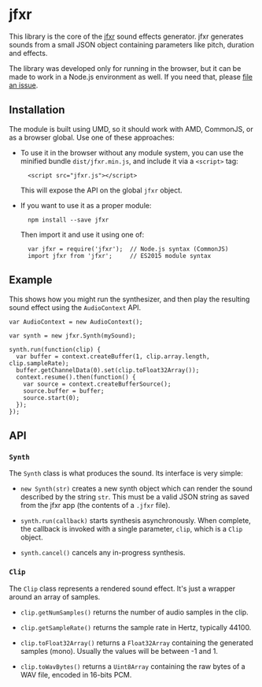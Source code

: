 jfxr
====

This library is the core of the [jfxr](https://jfxr.frozenfractal.com) sound
effects generator. jfxr generates sounds from a small JSON object containing
parameters like pitch, duration and effects.

The library was developed only for running in the browser, but it can be made
to work in a Node.js environment as well. If you need that, please [file an
issue](https://github.com/ttencate/jfxr/issues).

Installation
------------

The module is built using UMD, so it should work with AMD, CommonJS, or as a
browser global. Use one of these approaches:

* To use it in the browser without any module system, you can use
  the minified bundle `dist/jfxr.min.js`, and include it via a `<script>` tag:

        <script src="jfxr.js"></script>

  This will expose the API on the global `jfxr` object.

* If you want to use it as a proper module:

        npm install --save jfxr

  Then import it and use it using one of:

        var jfxr = require('jfxr');  // Node.js syntax (CommonJS)
        import jfxr from 'jfxr';     // ES2015 module syntax

Example
-------

This shows how you might run the synthesizer, and then play the resulting sound
effect using the `AudioContext` API.

    var AudioContext = new AudioContext();

    var synth = new jfxr.Synth(mySound);

    synth.run(function(clip) {
      var buffer = context.createBuffer(1, clip.array.length, clip.sampleRate);
      buffer.getChannelData(0).set(clip.toFloat32Array());
      context.resume().then(function() {
        var source = context.createBufferSource();
        source.buffer = buffer;
        source.start(0);
      });
    });

API
---

### `Synth`

The `Synth` class is what produces the sound. Its interface is very simple:

* `new Synth(str)` creates a new synth object which can render the sound
  described by the string `str`. This must be a valid JSON string as saved from
  the jfxr app (the contents of a `.jfxr` file).

* `synth.run(callback)` starts synthesis asynchronously. When complete, the
  callback is invoked with a single parameter, `clip`, which is a `Clip`
  object.

* `synth.cancel()` cancels any in-progress synthesis.

### `Clip`

The `Clip` class represents a rendered sound effect. It's just a wrapper around
an array of samples.

* `clip.getNumSamples()` returns the number of audio samples in the clip.

* `clip.getSampleRate()` returns the sample rate in Hertz, typically 44100.

* `clip.toFloat32Array()` returns a `Float32Array` containing the generated
  samples (mono). Usually the values will be between -1 and 1.

* `clip.toWavBytes()` returns a `Uint8Array` containing the raw bytes of a WAV
  file, encoded in 16-bits PCM.
